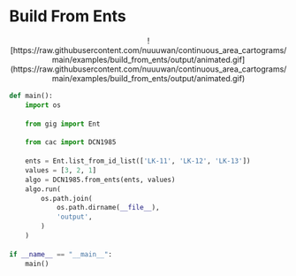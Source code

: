 # Build From Ents

<p align="center">
    ![https://raw.githubusercontent.com/nuuuwan/continuous_area_cartograms/main/examples/build_from_ents/output/animated.gif](https://raw.githubusercontent.com/nuuuwan/continuous_area_cartograms/main/examples/build_from_ents/output/animated.gif)
</p>

```python
def main():
    import os

    from gig import Ent

    from cac import DCN1985

    ents = Ent.list_from_id_list(['LK-11', 'LK-12', 'LK-13'])
    values = [3, 2, 1]
    algo = DCN1985.from_ents(ents, values)
    algo.run(
        os.path.join(
            os.path.dirname(__file__),
            'output',
        )
    )

if __name__ == "__main__":
    main()

```
